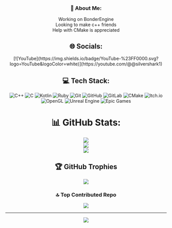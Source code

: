 <h3 align="Center"> 💫 About Me: </h3>
<div align="Center"> Working on BonderEngine<br>Looking to make c++ friends<br>Help with CMake is appreciated </div>

<h2 align="Center">🌐 Socials:</h2>


<div align="Center">[![YouTube](https://img.shields.io/badge/YouTube-%23FF0000.svg?logo=YouTube&logoColor=white)](https://youtube.com/@@silvershark1)</div>


<h2 align="Center">💻 Tech Stack:</h2>

 
 <div align="Center">
   
   ![C++](https://img.shields.io/badge/c++-%2300599C.svg?style=for-the-badge&logo=c%2B%2B&logoColor=white)
   ![C](https://img.shields.io/badge/c-%2300599C.svg?style=for-the-badge&logo=c&logoColor=white)
![Kotlin](https://img.shields.io/badge/kotlin-%237F52FF.svg?style=for-the-badge&logo=kotlin&logoColor=white)
![Ruby](https://img.shields.io/badge/ruby-%23CC342D.svg?style=for-the-badge&logo=ruby&logoColor=white)
  ![Git](https://img.shields.io/badge/git-%23F05033.svg?style=for-the-badge&logo=git&logoColor=white)
  ![GitHub](https://img.shields.io/badge/github-%23121011.svg?style=for-the-badge&logo=github&logoColor=white)
  ![GitLab](https://img.shields.io/badge/gitlab-%23181717.svg?style=for-the-badge&logo=gitlab&logoColor=white)
  ![CMake](https://img.shields.io/badge/CMake-%23008FBA.svg?style=for-the-badge&logo=cmake&logoColor=white)
  ![Itch.io](https://img.shields.io/badge/Itch-%23FF0B34.svg?style=for-the-badge&logo=Itch.io&logoColor=white)
  ![OpenGL](https://img.shields.io/badge/OpenGL-white?logo=OpenGL&style=for-the-badge)
  ![Unreal Engine](https://img.shields.io/badge/unrealengine-%23313131.svg?style=for-the-badge&logo=unrealengine&logoColor=white)
  ![Epic Games](https://img.shields.io/badge/epicgames-%23313131.svg?style=for-the-badge&logo=epicgames&logoColor=white)

# 📊 GitHub Stats:
![](https://github-readme-stats.vercel.app/api?username=shockingfargroundx&theme=radical&hide_border=false&include_all_commits=false&count_private=false)<br/>
![](https://nirzak-streak-stats.vercel.app/?user=shockingfargroundx&theme=radical&hide_border=false)<br/>
![](https://github-readme-stats.vercel.app/api/top-langs/?username=shockingfargroundx&theme=radical&hide_border=false&include_all_commits=false&count_private=false&layout=compact)
 
## 🏆 GitHub Trophies
![](https://github-profile-trophy.vercel.app/?username=shockingfargroundx&theme=radical&no-frame=false&no-bg=true&margin-w=4)

### 🔝 Top Contributed Repo
![](https://github-contributor-stats.vercel.app/api?username=shockingfargroundx&limit=5&theme=shadow_blue&combine_all_yearly_contributions=true)

---
[![](https://visitcount.itsvg.in/api?id=shockingfargroundx&icon=0&color=0)](https://visitcount.itsvg.in)

<!-- Proudly created with GPRM ( https://gprm.itsvg.in ) -->
